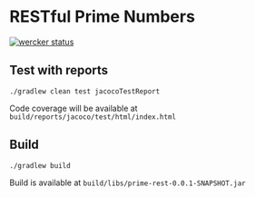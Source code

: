 # RESTful Prime Numbers

[![wercker status](https://app.wercker.com/status/b0a50c914a0d1575a3f63ef1869b32e7/s/master "wercker status")](https://app.wercker.com/project/byKey/b0a50c914a0d1575a3f63ef1869b32e7)

## Test with reports
```
./gradlew clean test jacocoTestReport
```

Code coverage will be available at  `build/reports/jacoco/test/html/index.html`

## Build
```
./gradlew build
```

Build is available at `build/libs/prime-rest-0.0.1-SNAPSHOT.jar`
